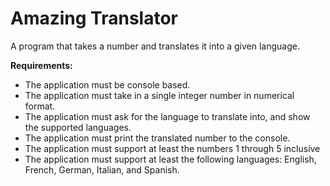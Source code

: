 # Amazing Translator

A program that takes a number and translates it into a given language.

**Requirements:**

- The application must be console based.
- The application must take in a single integer number in numerical format.
- The application must ask for the language to translate into, and show the supported languages.
- The application must print the translated number to the console.
- The application must support at least the numbers 1 through 5 inclusive
- The application must support at least the following languages: English, French, German, Italian, and Spanish.